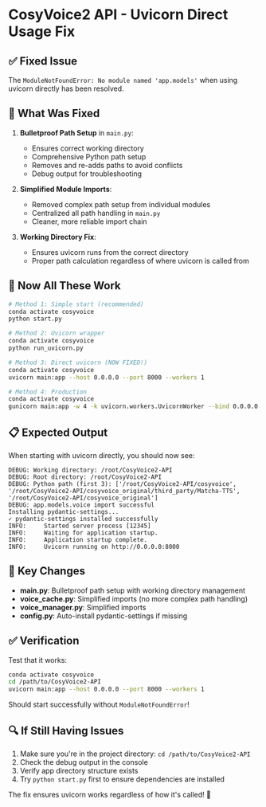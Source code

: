 # CosyVoice2 API - Uvicorn Direct Usage Fix

## ✅ Fixed Issue

The `ModuleNotFoundError: No module named 'app.models'` when using uvicorn directly has been resolved.

## 🔧 What Was Fixed

1. **Bulletproof Path Setup** in `main.py`:
   - Ensures correct working directory
   - Comprehensive Python path setup
   - Removes and re-adds paths to avoid conflicts
   - Debug output for troubleshooting

2. **Simplified Module Imports**:
   - Removed complex path setup from individual modules
   - Centralized all path handling in `main.py`
   - Cleaner, more reliable import chain

3. **Working Directory Fix**:
   - Ensures uvicorn runs from the correct directory
   - Proper path calculation regardless of where uvicorn is called from

## 🚀 Now All These Work

```bash
# Method 1: Simple start (recommended)
conda activate cosyvoice
python start.py

# Method 2: Uvicorn wrapper
conda activate cosyvoice  
python run_uvicorn.py

# Method 3: Direct uvicorn (NOW FIXED!)
conda activate cosyvoice
uvicorn main:app --host 0.0.0.0 --port 8000 --workers 1

# Method 4: Production
conda activate cosyvoice
gunicorn main:app -w 4 -k uvicorn.workers.UvicornWorker --bind 0.0.0.0:8000
```

## 📋 Expected Output

When starting with uvicorn directly, you should now see:

```
DEBUG: Working directory: /root/CosyVoice2-API
DEBUG: Root directory: /root/CosyVoice2-API  
DEBUG: Python path (first 3): ['/root/CosyVoice2-API/cosyvoice', '/root/CosyVoice2-API/cosyvoice_original/third_party/Matcha-TTS', '/root/CosyVoice2-API/cosyvoice_original']
DEBUG: app.models.voice import successful
Installing pydantic-settings...
✓ pydantic-settings installed successfully
INFO:     Started server process [12345]
INFO:     Waiting for application startup.
INFO:     Application startup complete.
INFO:     Uvicorn running on http://0.0.0.0:8000
```

## 🎯 Key Changes

- **main.py**: Bulletproof path setup with working directory management
- **voice_cache.py**: Simplified imports (no more complex path handling)
- **voice_manager.py**: Simplified imports
- **config.py**: Auto-install pydantic-settings if missing

## ✅ Verification

Test that it works:
```bash
conda activate cosyvoice
cd /path/to/CosyVoice2-API
uvicorn main:app --host 0.0.0.0 --port 8000 --workers 1
```

Should start successfully without `ModuleNotFoundError`!

## 🔍 If Still Having Issues

1. Make sure you're in the project directory: `cd /path/to/CosyVoice2-API`
2. Check the debug output in the console
3. Verify app directory structure exists
4. Try `python start.py` first to ensure dependencies are installed

The fix ensures uvicorn works regardless of how it's called! 🎉
